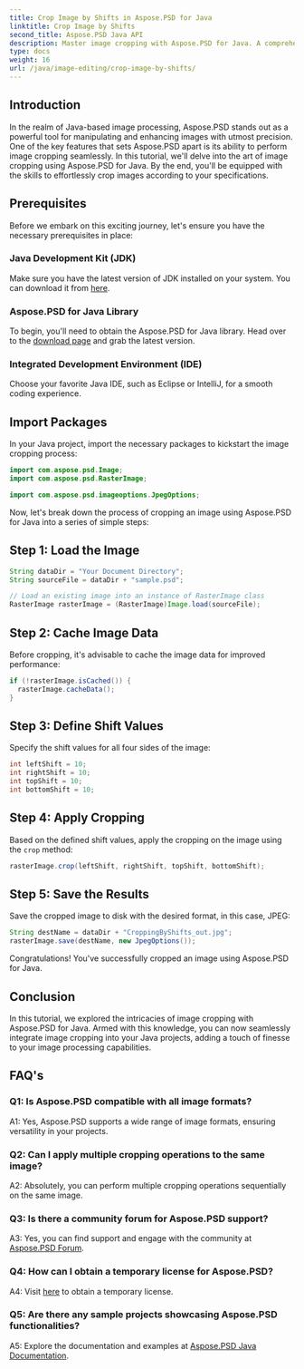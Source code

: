 ```yaml
---
title: Crop Image by Shifts in Aspose.PSD for Java
linktitle: Crop Image by Shifts
second_title: Aspose.PSD Java API
description: Master image cropping with Aspose.PSD for Java. A comprehensive tutorial for seamless image manipulation.
type: docs
weight: 16
url: /java/image-editing/crop-image-by-shifts/
---
```

## Introduction

In the realm of Java-based image processing, Aspose.PSD stands out as a powerful tool for manipulating and enhancing images with utmost precision. One of the key features that sets Aspose.PSD apart is its ability to perform image cropping seamlessly. In this tutorial, we'll delve into the art of image cropping using Aspose.PSD for Java. By the end, you'll be equipped with the skills to effortlessly crop images according to your specifications.

## Prerequisites

Before we embark on this exciting journey, let's ensure you have the necessary prerequisites in place:

### Java Development Kit (JDK)

Make sure you have the latest version of JDK installed on your system. You can download it from [here](https://www.oracle.com/java/technologies/javase-downloads.html).

### Aspose.PSD for Java Library

To begin, you'll need to obtain the Aspose.PSD for Java library. Head over to the [download page](https://releases.aspose.com/psd/java/) and grab the latest version.

### Integrated Development Environment (IDE)

Choose your favorite Java IDE, such as Eclipse or IntelliJ, for a smooth coding experience.

## Import Packages

In your Java project, import the necessary packages to kickstart the image cropping process:

```java
import com.aspose.psd.Image;
import com.aspose.psd.RasterImage;

import com.aspose.psd.imageoptions.JpegOptions;
```

Now, let's break down the process of cropping an image using Aspose.PSD for Java into a series of simple steps:

## Step 1: Load the Image

```java
String dataDir = "Your Document Directory";
String sourceFile = dataDir + "sample.psd";

// Load an existing image into an instance of RasterImage class
RasterImage rasterImage = (RasterImage)Image.load(sourceFile);
```

## Step 2: Cache Image Data

Before cropping, it's advisable to cache the image data for improved performance:

```java
if (!rasterImage.isCached()) {
  rasterImage.cacheData();
}
```

## Step 3: Define Shift Values

Specify the shift values for all four sides of the image:

```java
int leftShift = 10;
int rightShift = 10;
int topShift = 10;
int bottomShift = 10;
```

## Step 4: Apply Cropping

Based on the defined shift values, apply the cropping on the image using the `crop` method:

```java
rasterImage.crop(leftShift, rightShift, topShift, bottomShift);
```

## Step 5: Save the Results

Save the cropped image to disk with the desired format, in this case, JPEG:

```java
String destName = dataDir + "CroppingByShifts_out.jpg";
rasterImage.save(destName, new JpegOptions());
```

Congratulations! You've successfully cropped an image using Aspose.PSD for Java.

## Conclusion

In this tutorial, we explored the intricacies of image cropping with Aspose.PSD for Java. Armed with this knowledge, you can now seamlessly integrate image cropping into your Java projects, adding a touch of finesse to your image processing capabilities.

## FAQ's

### Q1: Is Aspose.PSD compatible with all image formats?

A1: Yes, Aspose.PSD supports a wide range of image formats, ensuring versatility in your projects.

### Q2: Can I apply multiple cropping operations to the same image?

A2: Absolutely, you can perform multiple cropping operations sequentially on the same image.

### Q3: Is there a community forum for Aspose.PSD support?

A3: Yes, you can find support and engage with the community at [Aspose.PSD Forum](https://forum.aspose.com/c/psd/34).

### Q4: How can I obtain a temporary license for Aspose.PSD?

A4: Visit [here](https://purchase.aspose.com/temporary-license/) to obtain a temporary license.

### Q5: Are there any sample projects showcasing Aspose.PSD functionalities?

A5: Explore the documentation and examples at [Aspose.PSD Java Documentation](https://reference.aspose.com/psd/java/).

